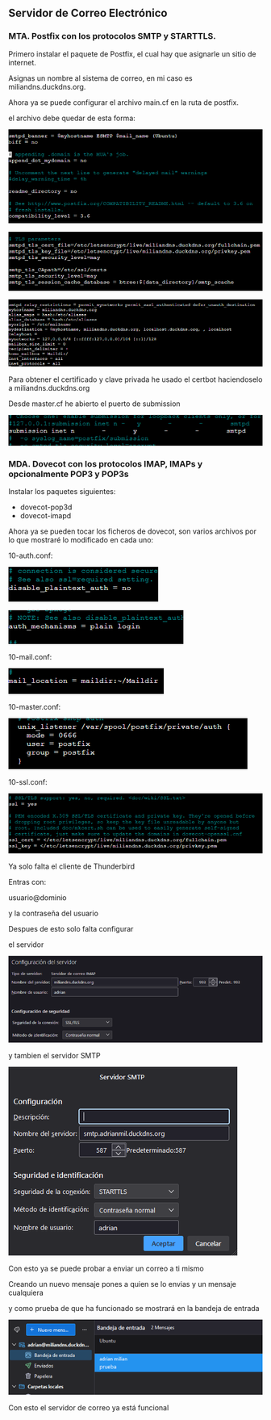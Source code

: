 ## Servidor de Correo Electrónico

### MTA. Postfix con los protocolos SMTP y STARTTLS.

Primero instalar el paquete de Postfix, el cual hay que asignarle un sitio de internet.

Asignas un nombre al sistema de correo, en mi caso es miliandns.duckdns.org.

Ahora ya se puede configurar el archivo main.cf en la ruta de postfix.

el archivo debe quedar de esta forma:

![texto_alternativo](imagenes/1.PNG)

![texto_alternativo](imagenes/2.PNG)

![texto_alternativo](imagenes/3.PNG)

Para obtener el certificado y clave privada he usado el certbot haciendoselo a miliandns.duckdns.org

Desde master.cf he abierto el puerto de submission

![texto_alternativo](imagenes/3_5.PNG)

### MDA. Dovecot con los protocolos IMAP, IMAPs y opcionalmente POP3 y POP3s

Instalar los paquetes siguientes:

- dovecot-pop3d
- dovecot-imapd

Ahora ya se pueden tocar los ficheros de dovecot, son varios archivos por lo que mostraré lo modificado en cada uno:

10-auth.conf:

![texto_alternativo](imagenes/4.PNG)

![texto_alternativo](imagenes/5.PNG)

10-mail.conf:

![texto_alternativo](imagenes/6.PNG)

10-master.conf:

![texto_alternativo](imagenes/7.PNG)

10-ssl.conf:

![texto_alternativo](imagenes/8.PNG)

Ya solo falta el cliente de Thunderbird

Entras con:

usuario@dominio

y la contraseña del usuario

Despues de esto solo falta configurar

el servidor 

![texto_alternativo](imagenes/9.PNG)

y tambien el servidor SMTP

![texto_alternativo](imagenes/10.PNG)

Con esto ya se puede probar a enviar un correo a ti mismo

Creando un nuevo mensaje pones a quien se lo envias y un mensaje cualquiera

y como prueba de que ha funcionado se mostrará en la bandeja de entrada

![texto_alternativo](imagenes/11.PNG)

Con esto el servidor de correo ya está funcional